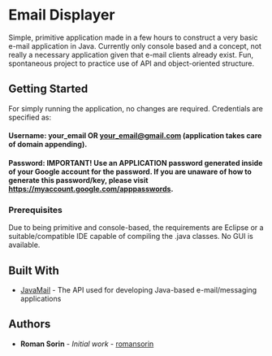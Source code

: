 # Email Displayer

Simple, primitive application made in a few hours to construct a very basic e-mail application in Java. Currently only
console based and a concept, not really a necessary application given that e-mail clients already exist. Fun, spontaneous project
to practice use of API and object-oriented structure.

## Getting Started

For simply running the application, no changes are required. Credentials are specified as:
#### Username: your_email OR your_email@gmail.com (application takes care of domain appending).
#### Password: IMPORTANT! Use an APPLICATION password generated inside of your Google account for the password. If you are unaware of how to generate this password/key, please visit https://myaccount.google.com/apppasswords.

### Prerequisites

Due to being primitive and console-based, the requirements are Eclipse or a suitable/compatible IDE capable of compiling the .java
classes. No GUI is available.

## Built With

* [JavaMail](https://www.oracle.com/technetwork/java/javamail/index.html) - The API used for developing Java-based e-mail/messaging applications

## Authors

* **Roman Sorin** - *Initial work* - [romansorin](https://github.com/romansorin)
